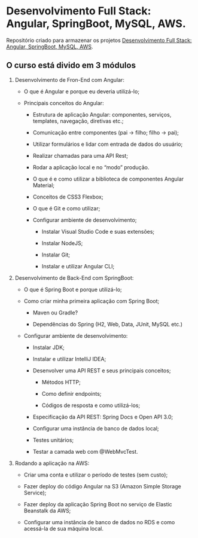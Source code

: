 # Desenvolvimento Full Stack: Angular, SpringBoot, MySQL, AWS.

Repositório criado para armazenar os projetos <a href="https://www.udemy.com/course/desenvolvimento-full-stack-angular-springboot-mysql-aws/">Desenvolvimento Full Stack: Angular, SpringBoot, MySQL, AWS</a>.

## O curso está divido em 3 módulos

<ol>
    <li>
        <p>Desenvolvimento de Fron-End com Angular:</p>
        <ul>
            <li><p>O que é Angular e porque eu deveria utilizá-lo;</p></li>
            <li>
                <p>Principais conceitos do Angular:</p>
                <ul>
                    <li>
                        <p>
                            Estrutura de aplicação Angular: componentes,
                            serviços, templates, navegação, diretivas etc.;
                        </p>
                    </li>
                    <li>
                        <p>
                            Comunicação entre componentes (pai -&gt; filho;
                            filho -&gt; pai);
                        </p>
                    </li>
                    <li>
                        <p>
                            Utilizar formulários e lidar com entrada de dados do
                            usuário;
                        </p>
                    </li>
                    <li><p>Realizar chamadas para uma API Rest;</p></li>
                    <li>
                        <p>Rodar a aplicação local e no “modo” produção.</p>
                    </li>
                    <li>
                        <p>
                            O que é e como utilizar a biblioteca de componentes
                            Angular Material;
                        </p>
                    </li>
                    <li><p>Conceitos de CSS3 Flexbox;</p></li>
                    <li><p>O que é Git e como utilizar;</p></li>
                    <li>
                        <p>Configurar ambiente de desenvolvimento;</p>
                        <ul>
                            <li>
                                <p>
                                    Instalar Visual Studio Code e suas
                                    extensões;
                                </p>
                            </li>
                            <li><p>Instalar NodeJS;</p></li>
                            <li><p>Instalar Git;</p></li>
                            <li><p>Instalar e utilizar Angular CLI;</p></li>
                        </ul>
                    </li>
                </ul>
            </li>
        </ul>
    </li>
    <li>
        <p>Desenvolvimento de Back-End com SpringBoot:</p>
        <ul>
            <li><p>O que é Spring Boot e porque utilizá-lo;</p></li>
            <li>
                <p>Como criar minha primeira aplicação com Spring Boot;</p>
                <ul>
                    <li><p>Maven ou Gradle?</p></li>
                    <li>
                        <p>
                            Dependências do Spring (H2, Web, Data, JUnit, MySQL
                            etc.)
                        </p>
                    </li>
                </ul>
            </li>
            <li>
                <p>Configurar ambiente de desenvolvimento:</p>
                <ul>
                    <li><p>Instalar JDK;</p></li>
                    <li><p>Instalar e utilizar IntelliJ IDEA;</p></li>
                    <li>
                        <p>
                            Desenvolver uma API REST e seus principais
                            conceitos;
                        </p>
                        <ul>
                            <li><p>Métodos HTTP;</p></li>
                            <li><p>Como definir endpoints;</p></li>
                            <li>
                                <p>Códigos de resposta e como utilizá-los;</p>
                            </li>
                        </ul>
                    </li>
                    <li>
                        <p>
                            Especificação da API REST: Spring Docs e Open API
                            3.0;
                        </p>
                    </li>
                    <li>
                        <p>Configurar uma instância de banco de dados local;</p>
                    </li>
                    <li><p>Testes unitários;</p></li>
                    <li><p>Testar a camada web com @WebMvcTest.</p></li>
                </ul>
            </li>
        </ul>
    </li>
    <li>
        <p>Rodando a aplicação na AWS:</p>
        <ul>
            <li>
                <p>
                    Criar uma conta e utilizar o período de testes (sem custo);
                </p>
            </li>
            <li>
                <p>
                    Fazer deploy do código Angular na S3 (Amazon Simple Storage
                    Service);
                </p>
            </li>
            <li>
                <p>
                    Fazer deploy da aplicação Spring Boot no serviço de Elastic
                    Beanstalk da AWS;
                </p>
            </li>
            <li>
                <p>
                    Configurar uma instância de banco de dados no RDS e como
                    acessá-la de sua máquina local.
                </p>
            </li>
        </ul>
    </li>
</ol>
